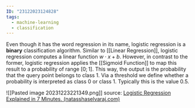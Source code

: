 ```yaml
---
ID: "23122023124828"
tags:
  - machine-learning
  - classification
---
```

Even though it has the word regression in its name, logistic regression is a **binary** classification algorithm. Similar to [[Linear Regression]], logistic regression computes a linear function $w\cdot x + b$. However, in contrast to the former, logistic regression applies the [[Sigmoid Function]] to map this result to a probability of range $[0;1]$. This way, the output is the probability that the query point belongs to class $1$. Via a threshold we define whether a probability is interpreted as class $0$ or class $1$. Typically this is the value $0.5$.

![[Pasted image 20231223221349.png]]
source: [Logistic Regression Explained in 7 Minutes. (natasshaselvaraj.com)](https://www.natasshaselvaraj.com/logistic-regression-explained-in-7-minutes/)